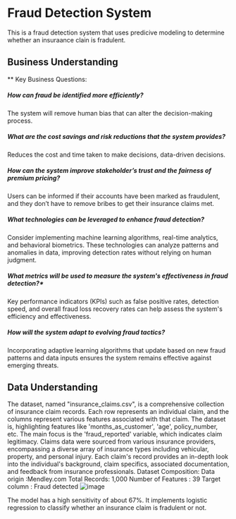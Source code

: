 # Fraud Detection System
This is a fraud detection system that uses predicive modeling to determine whether an insuraance clain is fradulent.

## Business Understanding

** Key Business Questions: 
##### How can fraud be identified more efficiently?
The system will remove human bias that can alter the decision-making process.
##### What are the cost savings and risk reductions that the system provides?
Reduces the cost and time taken to make decisions, data-driven decisions. 
##### How can the system improve stakeholder’s trust and the fairness of premium pricing?
Users can be informed if their accounts have been marked as fraudulent, and they don’t have to remove bribes to get their insurance claims met. 
##### What technologies can be leveraged to enhance fraud detection?
 Consider implementing machine learning algorithms, real-time analytics, and behavioral biometrics. These technologies can analyze patterns and anomalies in data, improving detection rates without relying on human judgment.
##### What metrics will be used to measure the system's effectiveness in fraud detection?*
 Key performance indicators (KPIs) such as false positive rates, detection speed, and overall fraud loss recovery rates can help assess the system's efficiency and effectiveness.
##### How will the system adapt to evolving fraud tactics?
 Incorporating adaptive learning algorithms that update based on new fraud patterns and data inputs ensures the system remains effective against emerging threats.


## Data Understanding
The dataset, named "insurance_claims.csv", is a comprehensive collection of insurance claim records. Each row represents an individual claim, and the columns represent various features associated with that claim. The dataset is, highlighting features like 'months_as_customer', 'age', policy_number, etc. The main focus is the 'fraud_reported' variable, which indicates claim legitimacy. Claims data were sourced from various insurance providers, encompassing a diverse array of insurance types including vehicular, property, and personal injury. Each claim's record provides an in-depth look into the individual's background, claim specifics, associated documentation, and feedback from insurance professionals.
Dataset Composition:
Data origin :Mendley.com
Total Records: 1,000
Number of Features : 39 
Target column : Fraud detected
![image](https://github.com/user-attachments/assets/b3ce0475-10b8-406a-967c-375a64b86c53)


The model has a high sensitivity of about 67%. It implements logistic regression to classify whether an insurance claim is fradulent or not. 
